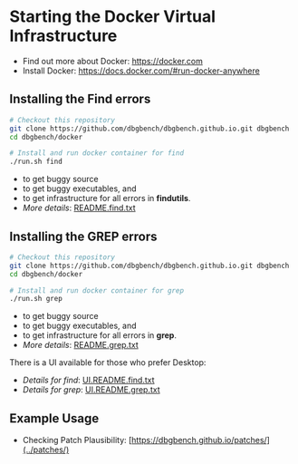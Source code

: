 # Starting the Docker Virtual Infrastructure
* Find out more about Docker: https://docker.com
* Install Docker: https://docs.docker.com/#run-docker-anywhere

## Installing the Find errors
```bash
# Checkout this repository
git clone https://github.com/dbgbench/dbgbench.github.io.git dbgbench
cd dbgbench/docker

# Install and run docker container for find
./run.sh find
```
* to get buggy source
* to get buggy executables, and  
* to get infrastructure for all errors in **findutils**.
* *More details*: [README.find.txt](README.find.txt)

## Installing the GREP errors
```bash
# Checkout this repository
git clone https://github.com/dbgbench/dbgbench.github.io.git dbgbench
cd dbgbench/docker

# Install and run docker container for grep
./run.sh grep
``` 
* to get buggy source
* to get buggy executables, and  
* to get infrastructure for all errors in **grep**.
* *More details*: [README.grep.txt](README.grep.txt)

There is a UI available for those who prefer Desktop:
* *Details for find*: [UI.README.find.txt](UI.README.find.txt)
* *Details for grep*: [UI.README.grep.txt](UI.README.grep.txt)

## Example Usage
* Checking Patch Plausibility: [https://dbgbench.github.io/patches/](../patches/)
